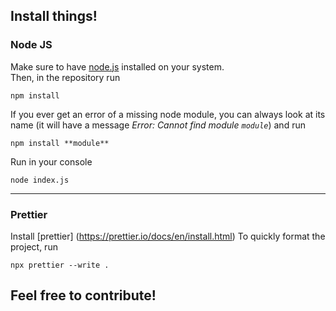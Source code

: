 ## Install things! ##

### Node JS ###

Make sure to have [node.js](https://nodejs.org/en/download/) installed on your system.  
Then, in the repository run
```
npm install
```

If you ever get an error of a missing node module, you can always look at its name (it will have a message *Error: Cannot find module `module`*) and run
```
npm install **module**
```

Run in your console
```
node index.js
```
***

### Prettier ###
Install [prettier] (https://prettier.io/docs/en/install.html)
To quickly format the project, run
```
npx prettier --write .
```

## Feel free to contribute! ##